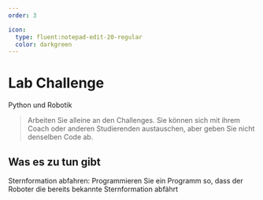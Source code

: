 ```yaml
---
order: 3

icon:
  type: fluent:notepad-edit-20-regular
  color: darkgreen
---
```


# Lab Challenge

Python und Robotik

> Arbeiten Sie alleine an den Challenges. Sie können sich mit ihrem Coach oder anderen Studierenden austauschen, aber geben Sie nicht denselben Code ab. 

## Was es zu tun gibt

Sternformation abfahren: Programmieren Sie ein Programm so, dass der Roboter die bereits bekannte Sternformation abfährt

